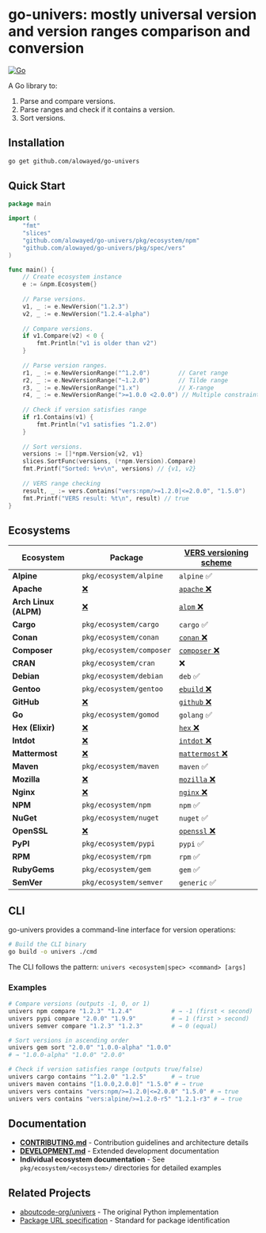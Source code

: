 # go-univers: mostly universal version and version ranges comparison and conversion

[![Go](https://github.com/alowayed/go-univers/actions/workflows/go.yml/badge.svg?branch=main)](https://github.com/alowayed/go-univers/actions/workflows/go.yml)

A Go library to:
1. Parse and compare versions.
2. Parse ranges and check if it contains a version.
3. Sort versions.

## Installation

```bash
go get github.com/alowayed/go-univers
```

## Quick Start

```go
package main

import (
    "fmt"
    "slices"
    "github.com/alowayed/go-univers/pkg/ecosystem/npm"
    "github.com/alowayed/go-univers/pkg/spec/vers"
)

func main() {
    // Create ecosystem instance
    e := &npm.Ecosystem{}
    
    // Parse versions.
    v1, _ := e.NewVersion("1.2.3")
    v2, _ := e.NewVersion("1.2.4-alpha")
    
    // Compare versions.
    if v1.Compare(v2) < 0 {
        fmt.Println("v1 is older than v2")
    }
    
    // Parse version ranges.
    r1, _ := e.NewVersionRange("^1.2.0")        // Caret range
    r2, _ := e.NewVersionRange("~1.2.0")        // Tilde range  
    r3, _ := e.NewVersionRange("1.x")           // X-range
    r4, _ := e.NewVersionRange(">=1.0.0 <2.0.0") // Multiple constraints
    
    // Check if version satisfies range
    if r1.Contains(v1) {
        fmt.Println("v1 satisfies ^1.2.0")
    }
    
    // Sort versions.
    versions := []*npm.Version{v2, v1}
    slices.SortFunc(versions, (*npm.Version).Compare)
    fmt.Printf("Sorted: %+v\n", versions) // {v1, v2}
    
    // VERS range checking
    result, _ := vers.Contains("vers:npm/>=1.2.0|<=2.0.0", "1.5.0")
    fmt.Printf("VERS result: %t\n", result) // true
}
```

## Ecosystems

| Ecosystem | Package | [VERS versioning scheme](https://github.com/package-url/vers-spec/blob/main/VERSION-RANGE-SPEC.rst#some-of-the-known-versioning-schemes) |
|-----------|---------|-----------|
| **Alpine** | `pkg/ecosystem/alpine` | `alpine` ✅ |
| **Apache** | [❌](https://github.com/alowayed/go-univers/issues/73) | [`apache` ❌](https://github.com/alowayed/go-univers/issues/74) |
| **Arch Linux (ALPM)** | [❌](https://github.com/alowayed/go-univers/issues/75) | [`alpm` ❌](https://github.com/alowayed/go-univers/issues/76) |
| **Cargo** | `pkg/ecosystem/cargo` | `cargo` ✅ |
| **Conan** | `pkg/ecosystem/conan` | [`conan` ❌](https://github.com/alowayed/go-univers/issues/59) |
| **Composer** | `pkg/ecosystem/composer` | [`composer` ❌](https://github.com/alowayed/go-univers/issues/54) |
| **CRAN** | `pkg/ecosystem/cran` | ❌ |
| **Debian** | `pkg/ecosystem/debian` | `deb` ✅ |
| **Gentoo** | `pkg/ecosystem/gentoo` | [`ebuild` ❌](https://github.com/alowayed/go-univers/issues/70) |
| **GitHub** | [❌](https://github.com/alowayed/go-univers/issues/77) | [`github` ❌](https://github.com/alowayed/go-univers/issues/78) |
| **Go** | `pkg/ecosystem/gomod` | `golang` ✅ |
| **Hex (Elixir)** | [❌](https://github.com/alowayed/go-univers/issues/79) | [`hex` ❌](https://github.com/alowayed/go-univers/issues/80) |
| **Intdot** | [❌](https://github.com/alowayed/go-univers/issues/89) | [`intdot` ❌](https://github.com/alowayed/go-univers/issues/90) |
| **Mattermost** | [❌](https://github.com/alowayed/go-univers/issues/87) | [`mattermost` ❌](https://github.com/alowayed/go-univers/issues/88) |
| **Maven** | `pkg/ecosystem/maven` | `maven` ✅ |
| **Mozilla** | [❌](https://github.com/alowayed/go-univers/issues/85) | [`mozilla` ❌](https://github.com/alowayed/go-univers/issues/86) |
| **Nginx** | [❌](https://github.com/alowayed/go-univers/issues/81) | [`nginx` ❌](https://github.com/alowayed/go-univers/issues/82) |
| **NPM** | `pkg/ecosystem/npm` | `npm` ✅ |
| **NuGet** | `pkg/ecosystem/nuget` | `nuget` ✅ |
| **OpenSSL** | [❌](https://github.com/alowayed/go-univers/issues/83) | [`openssl` ❌](https://github.com/alowayed/go-univers/issues/84) |
| **PyPI** | `pkg/ecosystem/pypi` | `pypi` ✅ |
| **RPM** | `pkg/ecosystem/rpm` | `rpm` ✅ |
| **RubyGems** | `pkg/ecosystem/gem` | `gem` ✅ |
| **SemVer** | `pkg/ecosystem/semver` | `generic` ✅ |

## CLI

go-univers provides a command-line interface for version operations:

```bash
# Build the CLI binary
go build -o univers ./cmd
```

The CLI follows the pattern: `univers <ecosystem|spec> <command> [args]`

### Examples

```bash
# Compare versions (outputs -1, 0, or 1)
univers npm compare "1.2.3" "1.2.4"           # → -1 (first < second)
univers pypi compare "2.0.0" "1.9.9"          # → 1 (first > second)
univers semver compare "1.2.3" "1.2.3"        # → 0 (equal)

# Sort versions in ascending order
univers gem sort "2.0.0" "1.0.0-alpha" "1.0.0"
# → "1.0.0-alpha" "1.0.0" "2.0.0"

# Check if version satisfies range (outputs true/false)
univers cargo contains "^1.2.0" "1.2.5"       # → true
univers maven contains "[1.0.0,2.0.0]" "1.5.0" # → true
univers vers contains "vers:npm/>=1.2.0|<=2.0.0" "1.5.0" # → true
univers vers contains "vers:alpine/>=1.2.0-r5" "1.2.1-r3" # → true
```

## Documentation

- **[CONTRIBUTING.md](./CONTRIBUTING.md)** - Contribution guidelines and architecture details
- **[DEVELOPMENT.md](./DEVELOPMENT.md)** - Extended development documentation
- **Individual ecosystem documentation** - See `pkg/ecosystem/<ecosystem>/` directories for detailed examples

## Related Projects

- [aboutcode-org/univers](https://github.com/aboutcode-org/univers) - The original Python implementation
- [Package URL specification](https://github.com/package-url/purl-spec) - Standard for package identification
